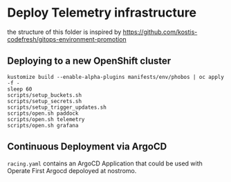 # Deploy Telemetry infrastructure

the structure of this folder is inspired by <https://github.com/kostis-codefresh/gitops-environment-promotion>

## Deploying to a new OpenShift cluster

```shell
kustomize build --enable-alpha-plugins manifests/env/phobos | oc apply -f -
sleep 60
scripts/setup_buckets.sh
scripts/setup_secrets.sh
scripts/setup_trigger_updates.sh
scripts/open.sh paddock
scripts/open.sh telemetry
scripts/open.sh grafana
```

## Continuous Deployment via ArgoCD

`racing.yaml` contains an ArgoCD Application that could be used with Operate First Argocd depoloyed at nostromo.
